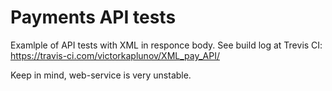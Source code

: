 # Payments API tests
Examlple of API tests with XML in responce body. See build log at Trevis CI: https://travis-ci.com/victorkaplunov/XML_pay_API/

Keep in mind, web-service is very unstable.

